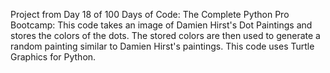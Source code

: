 Project from Day 18 of 100 Days of Code: The Complete Python Pro Bootcamp:
This code takes an image of Damien Hirst's Dot Paintings and stores the colors of the dots.
The stored colors are then used to generate a random painting similar to Damien Hirst's paintings.
This code uses Turtle Graphics for Python.

